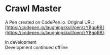 # Crawl Master

A Pen created on CodePen.io. Original URL: [https://codepen.io/laughingskull/pen/zYBgpRB](https://codepen.io/laughingskull/pen/zYBgpRB).

in development<br>
Development continued offline
